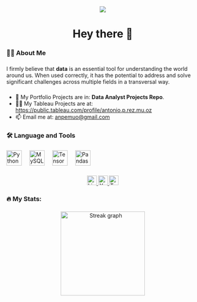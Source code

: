 <div align="center">
  <img src="https://visitor-badge.laobi.icu/badge?page_id=glorik189.glorik189" />
</div>

###

<h1 align="center">Hey there 👋</h1>

###

<h3 align="left">👩‍💻 About Me</h3>

###

<p align="left">
  I firmly believe that <strong>data</strong> is an essential tool for understanding the world around us. When used correctly, it has the potential to address and solve significant challenges across multiple fields in a transversal way.
</p>

###

<ul align="left">
  <li>🌱 My Portfolio Projects are in: <strong>Data Analyst Projects Repo</strong>.</li>
  <li>👨‍💻 My Tableau Projects are at: <a href="https://public.tableau.com/profile/antonio.p.rez.mu.oz" target="_blank">https://public.tableau.com/profile/antonio.p.rez.mu.oz</a></li>
  <li>📫 Email me at: <a href="mailto:anpemuo@gmail.com">anpemuo@gmail.com</a></li>
</ul>

###

<h3 align="left">🛠 Language and Tools</h3>

###

<div align="left">
  <img src="https://cdn.jsdelivr.net/gh/devicons/devicon/icons/python/python-original.svg" height="40" alt="Python logo" />
  <img width="12" />
  <img src="https://cdn.jsdelivr.net/gh/devicons/devicon/icons/mysql/mysql-original.svg" height="40" alt="MySQL logo" />
  <img width="12" />
  <img src="https://cdn.jsdelivr.net/gh/devicons/devicon/icons/tensorflow/tensorflow-original.svg" height="40" alt="TensorFlow logo" />
  <img width="12" />
  <img src="https://cdn.jsdelivr.net/gh/devicons/devicon/icons/pandas/pandas-original.svg" height="40" alt="Pandas logo" />
</div>

###

<div align="center">
  <a href="https://www.linkedin.com/in/glorik189" target="_blank">
    <img src="https://img.shields.io/static/v1?message=LinkedIn&logo=linkedin&label=&color=0077B5&logoColor=white&labelColor=&style=for-the-badge" height="25" alt="LinkedIn logo" />
  </a>
  <a href="https://www.youtube.com/c/glorik189" target="_blank">
    <img src="https://img.shields.io/static/v1?message=YouTube&logo=youtube&label=&color=FF0000&logoColor=white&labelColor=&style=for-the-badge" height="25" alt="YouTube logo" />
  </a>
  <a href="https://twitter.com/glorik189" target="_blank">
    <img src="https://img.shields.io/static/v1?message=Twitter&logo=twitter&label=&color=1DA1F2&logoColor=white&labelColor=&style=for-the-badge" height="25" alt="Twitter logo" />
  </a>
</div>

###

<h3 align="left">🔥 My Stats:</h3>

###

<div align="center">
  <img src="https://streak-stats.demolab.com?user=glorik189&locale=en&mode=daily&theme=dark&hide_border=false&border_radius=5&order=3" height="220" alt="Streak graph" />
</div>

###
